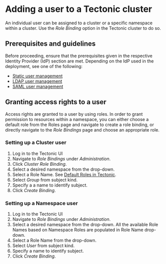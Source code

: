 # Adding a user to a Tectonic cluster

An individual user can be assigned to a cluster or a specific namespace within a cluster. Use the *Role Binding* option in the Tectonic cluster to do so.

##  Prerequisites and guidelines

Before proceeding, ensure that the prerequisites given in the respective Identity Provider (IdP) section are met. Depending on the IdP used in the deployment, see one of the following:

* [Static user management][user-management]
* [LDAP user management][ldap-user-management]
* [SAML user management][saml-user-management]

## Granting access rights to a user

Access rights are granted to a user by using roles. In order to grant permission to resources within a namespace, you can either choose a default role from the Roles page and navigate to create a role binding, or directly navigate to the *Role Bindings* page and choose an appropriate role.

### Setting up a Cluster user

1. Log in to the Tectonic UI
2. Navigate to *Role Bindings* under *Administration*.
3. Click *Cluster Role Binding*.
4. Select a desired namespace from the drop-down.
5. Select a Role Name.
   See [Default Roles in Tectonic][identity-management].
6. Select *Group* from subject kind.
7. Specify a a name to identify subject.
8. Click *Create Binding*.

### Setting up a Namespace user

1. Log in to the Tectonic UI
2. Navigate to *Role Bindings* under *Administration*.
3. Select a desired namespace from the drop-down.
   All the available Role Names based on Namespace Roles are populated in Role Name drop-down.
4. Select a Role Name from the drop-down.
4. Select *User* from subject kind.
7. Specify a name to identify subject.
8. Click *Create Binding*.

[user-management]: user-management.md
[ldap-user-management]: ldap-user-management.md
[saml-user-management]: saml-user-management.md
[identity-management]: identity-management.md
